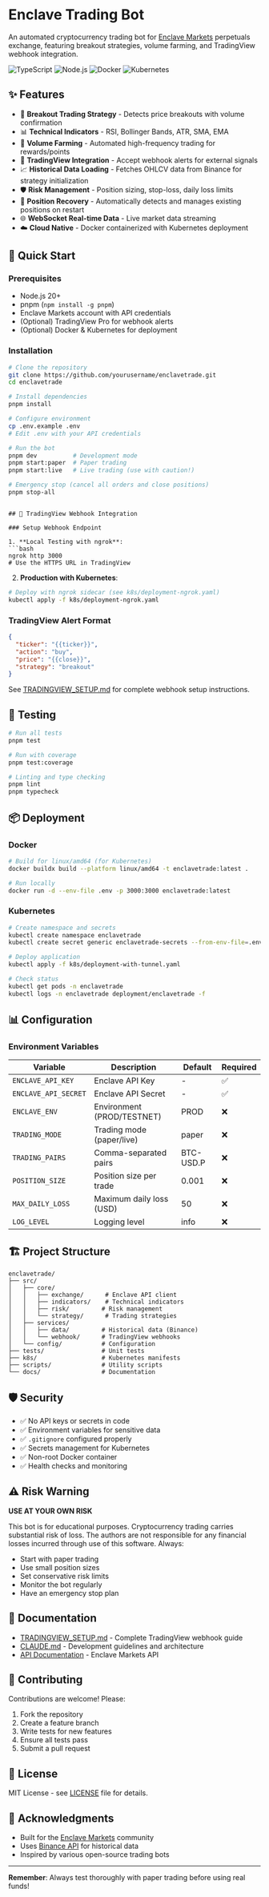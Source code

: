 # Enclave Trading Bot

An automated cryptocurrency trading bot for [Enclave Markets](https://enclave.market) perpetuals exchange, featuring breakout strategies, volume farming, and TradingView webhook integration.

![TypeScript](https://img.shields.io/badge/TypeScript-007ACC?style=for-the-badge&logo=typescript&logoColor=white)
![Node.js](https://img.shields.io/badge/Node.js-339933?style=for-the-badge&logo=node.js&logoColor=white)
![Docker](https://img.shields.io/badge/Docker-2496ED?style=for-the-badge&logo=docker&logoColor=white)
![Kubernetes](https://img.shields.io/badge/Kubernetes-326CE5?style=for-the-badge&logo=kubernetes&logoColor=white)

## ✨ Features

- 🚀 **Breakout Trading Strategy** - Detects price breakouts with volume confirmation
- 📊 **Technical Indicators** - RSI, Bollinger Bands, ATR, SMA, EMA
- 🎯 **Volume Farming** - Automated high-frequency trading for rewards/points
- 🔔 **TradingView Integration** - Accept webhook alerts for external signals
- 📈 **Historical Data Loading** - Fetches OHLCV data from Binance for strategy initialization
- 🛡️ **Risk Management** - Position sizing, stop-loss, daily loss limits
- 🔄 **Position Recovery** - Automatically detects and manages existing positions on restart
- 🌐 **WebSocket Real-time Data** - Live market data streaming
- ☁️ **Cloud Native** - Docker containerized with Kubernetes deployment

## 🚀 Quick Start

### Prerequisites

- Node.js 20+
- pnpm (`npm install -g pnpm`)
- Enclave Markets account with API credentials
- (Optional) TradingView Pro for webhook alerts
- (Optional) Docker & Kubernetes for deployment

### Installation

```bash
# Clone the repository
git clone https://github.com/yourusername/enclavetrade.git
cd enclavetrade

# Install dependencies
pnpm install

# Configure environment
cp .env.example .env
# Edit .env with your API credentials

# Run the bot
pnpm dev          # Development mode
pnpm start:paper  # Paper trading
pnpm start:live   # Live trading (use with caution!)

# Emergency stop (cancel all orders and close positions)
pnpm stop-all
```

```

## 📡 TradingView Webhook Integration

### Setup Webhook Endpoint

1. **Local Testing with ngrok**:
```bash
ngrok http 3000
# Use the HTTPS URL in TradingView
```

2. **Production with Kubernetes**:
```bash
# Deploy with ngrok sidecar (see k8s/deployment-ngrok.yaml)
kubectl apply -f k8s/deployment-ngrok.yaml
```

### TradingView Alert Format
```json
{
  "ticker": "{{ticker}}",
  "action": "buy",
  "price": "{{close}}",
  "strategy": "breakout"
}
```

See [TRADINGVIEW_SETUP.md](TRADINGVIEW_SETUP.md) for complete webhook setup instructions.

## 🧪 Testing

```bash
# Run all tests
pnpm test

# Run with coverage
pnpm test:coverage

# Linting and type checking
pnpm lint
pnpm typecheck
```

## 📦 Deployment

### Docker

```bash
# Build for linux/amd64 (for Kubernetes)
docker buildx build --platform linux/amd64 -t enclavetrade:latest .

# Run locally
docker run -d --env-file .env -p 3000:3000 enclavetrade:latest
```

### Kubernetes

```bash
# Create namespace and secrets
kubectl create namespace enclavetrade
kubectl create secret generic enclavetrade-secrets --from-env-file=.env -n enclavetrade

# Deploy application
kubectl apply -f k8s/deployment-with-tunnel.yaml

# Check status
kubectl get pods -n enclavetrade
kubectl logs -n enclavetrade deployment/enclavetrade -f
```

## 📊 Configuration

### Environment Variables

| Variable | Description | Default | Required |
|----------|-------------|---------|----------|
| `ENCLAVE_API_KEY` | Enclave API Key | - | ✅ |
| `ENCLAVE_API_SECRET` | Enclave API Secret | - | ✅ |
| `ENCLAVE_ENV` | Environment (PROD/TESTNET) | PROD | ❌ |
| `TRADING_MODE` | Trading mode (paper/live) | paper | ❌ |
| `TRADING_PAIRS` | Comma-separated pairs | BTC-USD.P | ❌ |
| `POSITION_SIZE` | Position size per trade | 0.001 | ❌ |
| `MAX_DAILY_LOSS` | Maximum daily loss (USD) | 50 | ❌ |
| `LOG_LEVEL` | Logging level | info | ❌ |

## 🏗️ Project Structure

```
enclavetrade/
├── src/
│   ├── core/
│   │   ├── exchange/      # Enclave API client
│   │   ├── indicators/    # Technical indicators
│   │   ├── risk/         # Risk management
│   │   └── strategy/      # Trading strategies
│   ├── services/
│   │   ├── data/         # Historical data (Binance)
│   │   └── webhook/      # TradingView webhooks
│   └── config/           # Configuration
├── tests/                # Unit tests
├── k8s/                  # Kubernetes manifests
├── scripts/              # Utility scripts
└── docs/                 # Documentation
```

## 🛡️ Security

- ✅ No API keys or secrets in code
- ✅ Environment variables for sensitive data
- ✅ `.gitignore` configured properly
- ✅ Secrets management for Kubernetes
- ✅ Non-root Docker container
- ✅ Health checks and monitoring

## ⚠️ Risk Warning

**USE AT YOUR OWN RISK**

This bot is for educational purposes. Cryptocurrency trading carries substantial risk of loss. The authors are not responsible for any financial losses incurred through use of this software. Always:
- Start with paper trading
- Use small position sizes
- Set conservative risk limits
- Monitor the bot regularly
- Have an emergency stop plan

## 📝 Documentation

- [TRADINGVIEW_SETUP.md](TRADINGVIEW_SETUP.md) - Complete TradingView webhook guide
- [CLAUDE.md](CLAUDE.md) - Development guidelines and architecture
- [API Documentation](https://docs.enclave.market) - Enclave Markets API

## 🤝 Contributing

Contributions are welcome! Please:
1. Fork the repository
2. Create a feature branch
3. Write tests for new features
4. Ensure all tests pass
5. Submit a pull request

## 📄 License

MIT License - see [LICENSE](LICENSE) file for details.

## 🙏 Acknowledgments

- Built for the [Enclave Markets](https://enclave.market) community
- Uses [Binance API](https://binance-docs.github.io/apidocs/) for historical data
- Inspired by various open-source trading bots

---

**Remember**: Always test thoroughly with paper trading before using real funds!